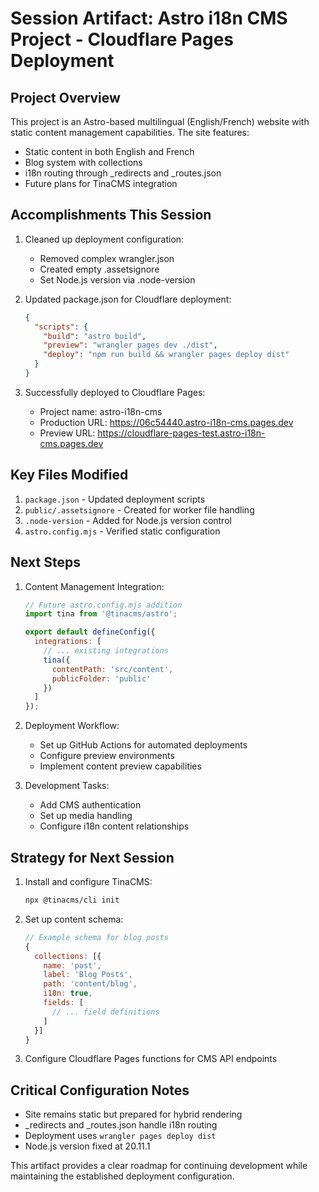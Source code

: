 # Session Artifact: Astro i18n CMS Project - Cloudflare Pages Deployment

## Project Overview
This project is an Astro-based multilingual (English/French) website with static content management capabilities. The site features:
- Static content in both English and French
- Blog system with collections
- i18n routing through _redirects and _routes.json
- Future plans for TinaCMS integration

## Accomplishments This Session
1. Cleaned up deployment configuration:
   - Removed complex wrangler.json
   - Created empty .assetsignore
   - Set Node.js version via .node-version

2. Updated package.json for Cloudflare deployment:
   ```json
   {
     "scripts": {
       "build": "astro build",
       "preview": "wrangler pages dev ./dist",
       "deploy": "npm run build && wrangler pages deploy dist"
     }
   }
   ```

3. Successfully deployed to Cloudflare Pages:
   - Project name: astro-i18n-cms
   - Production URL: https://06c54440.astro-i18n-cms.pages.dev
   - Preview URL: https://cloudflare-pages-test.astro-i18n-cms.pages.dev

## Key Files Modified
1. `package.json` - Updated deployment scripts
2. `public/.assetsignore` - Created for worker file handling
3. `.node-version` - Added for Node.js version control
4. `astro.config.mjs` - Verified static configuration

## Next Steps
1. Content Management Integration:
   ```javascript
   // Future astro.config.mjs addition
   import tina from '@tinacms/astro';
   
   export default defineConfig({
     integrations: [
       // ... existing integrations
       tina({
         contentPath: 'src/content',
         publicFolder: 'public'
       })
     ]
   });
   ```

2. Deployment Workflow:
   - Set up GitHub Actions for automated deployments
   - Configure preview environments
   - Implement content preview capabilities

3. Development Tasks:
   - Add CMS authentication
   - Set up media handling
   - Configure i18n content relationships

## Strategy for Next Session
1. Install and configure TinaCMS:
   ```bash
   npx @tinacms/cli init
   ```

2. Set up content schema:
   ```javascript
   // Example schema for blog posts
   {
     collections: [{
       name: 'post',
       label: 'Blog Posts',
       path: 'content/blog',
       i18n: true,
       fields: [
         // ... field definitions
       ]
     }]
   }
   ```

3. Configure Cloudflare Pages functions for CMS API endpoints

## Critical Configuration Notes
- Site remains static but prepared for hybrid rendering
- _redirects and _routes.json handle i18n routing
- Deployment uses `wrangler pages deploy dist`
- Node.js version fixed at 20.11.1

This artifact provides a clear roadmap for continuing development while maintaining the established deployment configuration.
